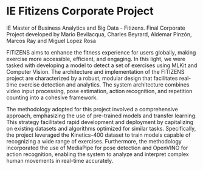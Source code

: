 # IE Fitizens Corporate Project

IE Master of Business Analytics and Big Data - Fitizens. 
Final Corporate Project developed by Mario Bevilacqua, Charles Beyrard, Aldemar Pinzón, Marcos Ray and Miguel Lopez Rosa 

FITIZENS aims to enhance the fitness experience for users globally, making exercise more accessible, efficient, and engaging. In this light, we were tasked with developing a model to detect a set of exercises using MLKit and Computer Vision. The architecture and implementation of the FITIZENS project are characterized by a robust, modular design that facilitates real-time exercise detection and analytics. The system architecture combines video input processing, pose estimation, action recognition, and repetition counting into a cohesive framework.

The methodology adopted for this project involved a comprehensive approach, emphasizing the use of pre-trained models and transfer learning. This strategy facilitated rapid development and deployment by capitalizing on existing datasets and algorithms optimized for similar tasks. Specifically, the project leveraged the Kinetics-400 dataset to train models capable of recognizing a wide range of exercises. Furthermore, the methodology incorporated the use of MediaPipe for pose detection and OpenVINO for action recognition, enabling the system to analyze and interpret complex human movements in real-time accurately.


